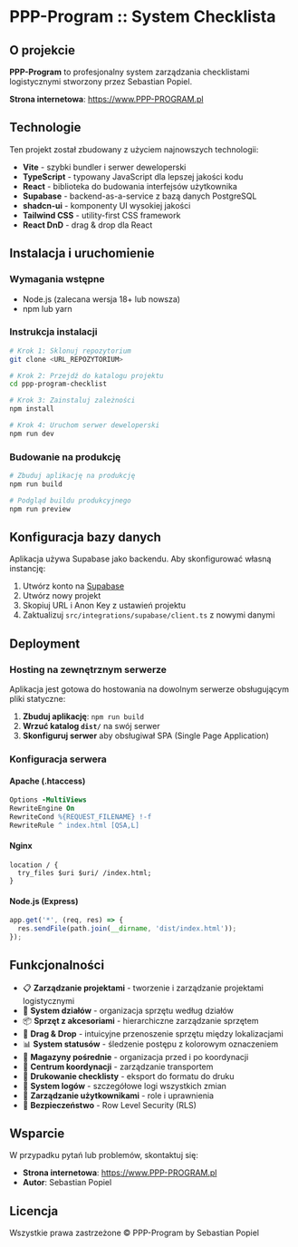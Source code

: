 # PPP-Program :: System Checklista

## O projekcie

**PPP-Program** to profesjonalny system zarządzania checklistami logistycznymi stworzony przez Sebastian Popiel.

**Strona internetowa**: https://www.PPP-PROGRAM.pl

## Technologie

Ten projekt został zbudowany z użyciem najnowszych technologii:

- **Vite** - szybki bundler i serwer deweloperski
- **TypeScript** - typowany JavaScript dla lepszej jakości kodu
- **React** - biblioteka do budowania interfejsów użytkownika
- **Supabase** - backend-as-a-service z bazą danych PostgreSQL
- **shadcn-ui** - komponenty UI wysokiej jakości
- **Tailwind CSS** - utility-first CSS framework
- **React DnD** - drag & drop dla React

## Instalacja i uruchomienie

### Wymagania wstępne

- Node.js (zalecana wersja 18+ lub nowsza)
- npm lub yarn

### Instrukcja instalacji

```sh
# Krok 1: Sklonuj repozytorium
git clone <URL_REPOZYTORIUM>

# Krok 2: Przejdź do katalogu projektu
cd ppp-program-checklist

# Krok 3: Zainstaluj zależności
npm install

# Krok 4: Uruchom serwer deweloperski
npm run dev
```

### Budowanie na produkcję

```sh
# Zbuduj aplikację na produkcję
npm run build

# Podgląd buildu produkcyjnego
npm run preview
```

## Konfiguracja bazy danych

Aplikacja używa Supabase jako backendu. Aby skonfigurować własną instancję:

1. Utwórz konto na [Supabase](https://supabase.com)
2. Utwórz nowy projekt
3. Skopiuj URL i Anon Key z ustawień projektu
4. Zaktualizuj `src/integrations/supabase/client.ts` z nowymi danymi

## Deployment

### Hosting na zewnętrznym serwerze

Aplikacja jest gotowa do hostowania na dowolnym serwerze obsługującym pliki statyczne:

1. **Zbuduj aplikację**: `npm run build`
2. **Wrzuć katalog `dist/`** na swój serwer
3. **Skonfiguruj serwer** aby obsługiwał SPA (Single Page Application)

### Konfiguracja serwera

#### Apache (.htaccess)

```apache
Options -MultiViews
RewriteEngine On
RewriteCond %{REQUEST_FILENAME} !-f
RewriteRule ^ index.html [QSA,L]
```

#### Nginx

```nginx
location / {
  try_files $uri $uri/ /index.html;
}
```

#### Node.js (Express)

```javascript
app.get('*', (req, res) => {
  res.sendFile(path.join(__dirname, 'dist/index.html'));
});
```

## Funkcjonalności

- 📋 **Zarządzanie projektami** - tworzenie i zarządzanie projektami logistycznymi
- 🏢 **System działów** - organizacja sprzętu według działów
- 📦 **Sprzęt z akcesoriami** - hierarchiczne zarządzanie sprzętem
- 🔄 **Drag & Drop** - intuicyjne przenoszenie sprzętu między lokalizacjami
- 📊 **System statusów** - śledzenie postępu z kolorowym oznaczeniem
- 🏪 **Magazyny pośrednie** - organizacja przed i po koordynacji
- 🚚 **Centrum koordynacji** - zarządzanie transportem
- 📄 **Drukowanie checklisty** - eksport do formatu do druku
- 📝 **System logów** - szczegółowe logi wszystkich zmian
- 👥 **Zarządzanie użytkownikami** - role i uprawnienia
- 🔐 **Bezpieczeństwo** - Row Level Security (RLS)

## Wsparcie

W przypadku pytań lub problemów, skontaktuj się:

- **Strona internetowa**: https://www.PPP-PROGRAM.pl
- **Autor**: Sebastian Popiel

## Licencja

Wszystkie prawa zastrzeżone © PPP-Program by Sebastian Popiel
